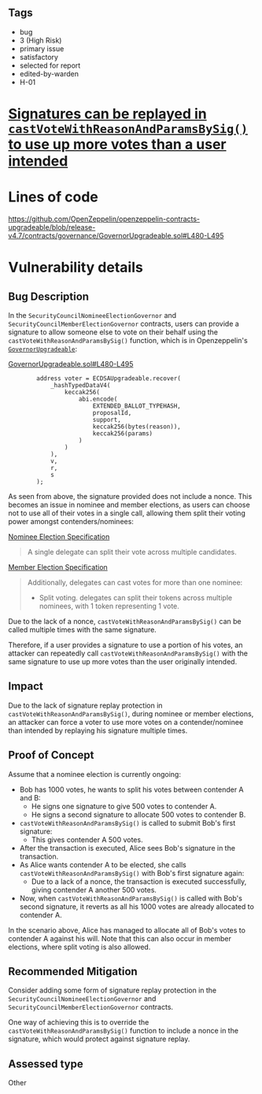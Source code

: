 ## Tags

- bug
- 3 (High Risk)
- primary issue
- satisfactory
- selected for report
- edited-by-warden
- H-01

# [Signatures can be replayed in `castVoteWithReasonAndParamsBySig()` to use up more votes than a user intended](https://github.com/code-423n4/2023-08-arbitrum-findings/issues/252) 

# Lines of code

https://github.com/OpenZeppelin/openzeppelin-contracts-upgradeable/blob/release-v4.7/contracts/governance/GovernorUpgradeable.sol#L480-L495


# Vulnerability details

## Bug Description

In the `SecurityCouncilNomineeElectionGovernor` and `SecurityCouncilMemberElectionGovernor` contracts, users can provide a signature to allow someone else to vote on their behalf using the `castVoteWithReasonAndParamsBySig()` function, which is in Openzeppelin's [`GovernorUpgradeable`](https://github.com/OpenZeppelin/openzeppelin-contracts-upgradeable/blob/release-v4.7/contracts/governance/GovernorUpgradeable.sol):

[GovernorUpgradeable.sol#L480-L495](https://github.com/OpenZeppelin/openzeppelin-contracts-upgradeable/blob/release-v4.7/contracts/governance/GovernorUpgradeable.sol#L480-L495)

```solidity
        address voter = ECDSAUpgradeable.recover(
            _hashTypedDataV4(
                keccak256(
                    abi.encode(
                        EXTENDED_BALLOT_TYPEHASH,
                        proposalId,
                        support,
                        keccak256(bytes(reason)),
                        keccak256(params)
                    )
                )
            ),
            v,
            r,
            s
        );
```

As seen from above, the signature provided does not include a nonce. This becomes an issue in nominee and member elections, as users can choose not to use all of their votes in a single call, allowing them split their voting power amongst contenders/nominees:

[Nominee Election Specification](https://forum.arbitrum.foundation/t/proposal-security-council-elections-proposed-implementation-spec/15425#h-1-nominee-selection-7-days-10)

>  A single delegate can split their vote across multiple candidates.

[Member Election Specification](https://forum.arbitrum.foundation/t/proposal-security-council-elections-proposed-implementation-spec/15425#h-3-member-election-21-days-14)

> Additionally, delegates can cast votes for more than one nominee:
> * Split voting. delegates can split their tokens across multiple nominees, with 1 token representing 1 vote.

Due to the lack of a nonce, `castVoteWithReasonAndParamsBySig()` can be called multiple times with the same signature. 

Therefore, if a user provides a signature to use a portion of his votes, an attacker can repeatedly call `castVoteWithReasonAndParamsBySig()` with the same signature to use up more votes than the user originally intended.

## Impact

Due to the lack of signature replay protection in `castVoteWithReasonAndParamsBySig()`, during nominee or member elections, an attacker can force a voter to use more votes on a contender/nominee than intended by replaying his signature multiple times.

## Proof of Concept

Assume that a nominee election is currently ongoing:
* Bob has 1000 votes, he wants to split his votes between contender A and B:
  * He signs one signature to give 500 votes to contender A.
  * He signs a second signature to allocate 500 votes to contender B.
* `castVoteWithReasonAndParamsBySig()` is called to submit Bob's first signature:
  * This gives contender A 500 votes.
* After the transaction is executed, Alice sees Bob's signature in the transaction.
* As Alice wants contender A to be elected, she calls `castVoteWithReasonAndParamsBySig()` with Bob's first signature again:
  * Due to a lack of a nonce, the transaction is executed successfully, giving contender A another 500 votes.
* Now, when `castVoteWithReasonAndParamsBySig()` is called with Bob's second signature, it reverts as all his 1000 votes are already allocated to contender A.

In the scenario above, Alice has managed to allocate all of Bob's votes to contender A against his will. Note that this can also occur in member elections, where split voting is also allowed.

## Recommended Mitigation

Consider adding some form of signature replay protection in the `SecurityCouncilNomineeElectionGovernor` and `SecurityCouncilMemberElectionGovernor` contracts.

One way of achieving this is to override the `castVoteWithReasonAndParamsBySig()` function to include a nonce in the signature, which would protect against signature replay.





## Assessed type

Other